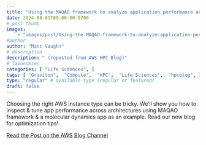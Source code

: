 ```yaml
---
title: "Using the MAQAO framework to analyze application performance across instances"
date: 2024-08-01T00:00:00-0700
# post thumb
images:
    - "images/post/Using-the-MAQAO-framework-to-analyze-application-performance-across-instances-1120x630.png"
#author
author: "Matt Vaughn"
# description
description: " (reposted from AWS HPC Blog)"
# Taxonomies
categories: [ "Life Sciences", ]
tags: [ "Graviton",  "Compute",  "HPC",  "Life Sciences",  "hpcblog", ]
type: "regular" # available type (regular or featured)
draft: false
---
```


Choosing the right AWS instance type can be tricky. We’ll show you how to inspect & tune app performance across architectures using MAQAO framework & a molecular dynamics app as an example. Read our new blog for optimization tips!

<a href="https://aws.amazon.com/blogs/hpc/using-the-maqao-framework-to-analyze-application-performance-across-instances/" class="btn btn-primary btn-lg active" role="button" aria-pressed="true" style="margin-top: 8px;">Read the Post on the AWS Blog Channel</a>